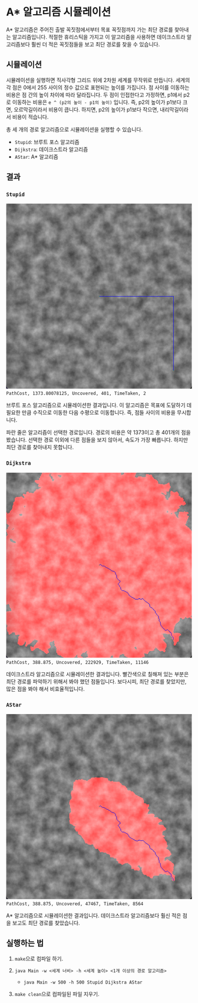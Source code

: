 # A* 알고리즘 시뮬레이션

A* 알고리즘은 주어진 출발 꼭짓점에서부터 목표 꼭짓점까지 가는 최단 경로를 찾아내는 알고리즘입니다. 적절한 휴리스틱을 가지고 이 알고리즘을 사용하면 데이크스트라 알고리즘보다 훨씬 더 적은 꼭짓점들을 보고 최단 경로를 찾을 수 있습니다.

## 시뮬레이션

시뮬레이션을 실행하면 직사각형 그리드 위에 2차원 세계를 무작위로 만듭니다. 세계의 각 점은 0에서 255 사이의 정수 값으로 표현되는 높이를 가집니다.
점 사이를 이동하는 비용은 점 간의 높이 차이에 따라 달라집니다. 두 점이 인접한다고 가정하면, p1에서 p2로 이동하는 비용은
`e ^ (p2의 높이 - p1의 높이)` 입니다. 즉, p2의 높이가 p1보다 크면, 오르막길이라서 비용이 큽니다. 하지면, p2의 높이가 p1보다 작으면, 내리막길이라서
비용이 적습니다.

총 세 개의 경로 알고리즘으로 시뮬레이션을 실행할 수 있습니다.

* `Stupid`: 브루트 포스 알고리즘
* `Dijkstra`: 데이크스트라 알고리즘
* `AStar`: A* 알고리즘

## 결과

### `Stupid`

![Stupid](imgs/stupid.png)
`PathCost, 1373.80078125, Uncovered, 401, TimeTaken, 2`

브루트 포스 알고리즘으로 시뮬레이션한 결과입니다. 이 알고리즘은 목표에 도달하기 데 필요한 만큼 수직으로 이동한 다음 수평으로 이동합니다. 즉, 점들 사이의 비용을 무시합니다.

파란 줄은 알고리즘이 선택한 경로입니다.
경로의 비용은 약 1373이고 총 401개의 점을 봤습니다. 선택한 경로 이외에 다른 점들을 보지 않아서, 속도가 가장 빠릅니다. 하지만 최단 경로를 찾아내지 못합니다.

### `Dijkstra`

![Dijkstra](imgs/dijkstra.png)
`PathCost, 388.875, Uncovered, 222929, TimeTaken, 11146`

데이크스트라 알고리즘으로 시뮬레이션한 결과입니다. 빨간색으로 칠해져 있는 부분은 최단 경로를 파악하기 위해서 봐야 했던 점들입니다. 보다시피, 최단 경로를 찾았지만, 많은 점을 봐야 해서 비효율적입니다.

### `AStar`

![A*](imgs/astar.png)
`PathCost, 388.875, Uncovered, 47467, TimeTaken, 8564`

A* 알고리즘으로 시뮬레이션한 결과입니다. 데이크스트라 알고리즘보다 훨신 적은 점을 보고도 최단 경로를 찾았습니다.

## 실행하는 법

1. `make`으로 컴파일 하기.

2. `java Main -w <세계 너비> -h <세계 높이> <1개 이상의 경로 알고리즘>`

    * `java Main -w 500 -h 500 Stupid Dijkstra AStar`

3. `make clean`으로 컴파일된 파일 지우기.
